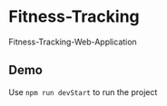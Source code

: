 # Fitness-Tracking
 Fitness-Tracking-Web-Application
 
## Demo
Use `npm run devStart` to run the project
